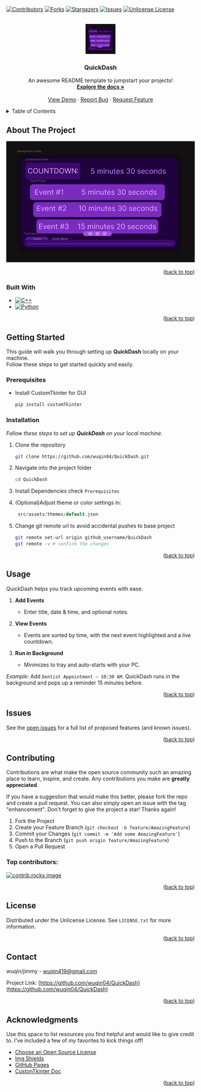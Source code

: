 <a id="readme-top"></a>
<!-- PROJECT SHIELDS -->
<!--
*** I'm using markdown "reference style" links for readability.
*** Reference links are enclosed in brackets [ ] instead of parentheses ( ).
*** See the bottom of this document for the declaration of the reference variables
*** for contributors-url, forks-url, etc. This is an optional, concise syntax you may use.
*** https://www.markdownguide.org/basic-syntax/#reference-style-links
-->
[![Contributors][contributors-shield]][contributors-url]
[![Forks][forks-shield]][forks-url]
[![Stargazers][stars-shield]][stars-url]
[![Issues][issues-shield]][issues-url]
[![Unlicense License][license-shield]][license-url]


<!-- PROJECT LOGO -->
<br />
<div align="center">
  <a href="https://github.com/wuqin04/QuickDash">
    <img src="src/assets/images/QuickDash%20Dashboard%20Preview.png" alt="Logo" width="80" height="80">
  </a>

  <h3 align="center">QuickDash</h3>

  <p align="center">
    An awesome README template to jumpstart your projects!
    <br />
    <a href="https://github.com/wuqin04/QuickDash"><strong>Explore the docs »</strong></a>
    <br />
    <br />
    <a href="https://github.com/wuqin04/QuickDash">View Demo</a>
    &middot;
    <a href="https://github.com/wuqin04/QuickDash/issues/new?labels=bug&template=bug-report---.md">Report Bug</a>
    &middot;
    <a href="https://github.com/wuqin04/QuickDash/issues/new?labels=enhancement&template=feature-request---.md">Request Feature</a>
  </p>
</div>



<!-- TABLE OF CONTENTS -->
<details>
  <summary>Table of Contents</summary>
  <ol>
    <li>
      <a href="#about-the-project">About The Project</a>
      <ul>
        <li><a href="#built-with">Built With</a></li>
      </ul>
    </li>
    <li>
      <a href="#getting-started">Getting Started</a>
      <ul>
        <li><a href="#prerequisites">Prerequisites</a></li>
        <li><a href="#installation">Installation</a></li>
      </ul>
    </li>
    <li><a href="#usage">Usage</a></li>
    <li><a href="#roadmap">Roadmap</a></li>
    <li><a href="#contributing">Contributing</a></li>
    <li><a href="#license">License</a></li>
    <li><a href="#contact">Contact</a></li>
    <li><a href="#acknowledgments">Acknowledgments</a></li>
  </ol>
</details>



<!-- ABOUT THE PROJECT -->
## About The Project

[![QuickDash][product-screenshot]](src/assets/images/QuickDash%20Dashboard%20Preview.png)


<p align="right">(<a href="#readme-top">back to top</a>)</p>



### Built With

* [![C++][C++-badge]][C++-url]
* [![Python][Python-badge]][Python-url]

<p align="right">(<a href="#readme-top">back to top</a>)</p>



<!-- GETTING STARTED -->
## Getting Started

This guide will walk you through setting up **QuickDash** locally on your machine.  
Follow these steps to get started quickly and easily.

### Prerequisites

* Install CustomTkinter for GUI 
  ```sh
  pip install customTkinter
  ```

### Installation

_Follow these steps to set up **QuickDash** on your local machine._

1. Clone the repository
   ```sh
   git clone https://github.com/wuqin04/QuickDash.git
   ```
2. Navigate into the project folder
    ```sh
    cd QuickDash
    ```
3. Install Dependencies
   check `Prerequisites`

4. (Optional)Adjust theme or color settings in:
   ```cpp
    src/assets/themes/default.json
   ```
5. Change git remote url to avoid accidental pushes to base project
   ```sh
   git remote set-url origin github_username/QuickDash
   git remote -v # confirm the changes
   ```

<p align="right">(<a href="#readme-top">back to top</a>)</p>



<!-- USAGE EXAMPLES -->
## Usage

QuickDash helps you track upcoming events with ease.

1. **Add Events**
   - Enter title, date & time, and optional notes.

2. **View Events**
   - Events are sorted by time, with the next event highlighted and a live countdown.

3. **Run in Background**
   - Minimizes to tray and auto-starts with your PC.

*Example:* Add `Dentist Appointment – 10:30 AM`. QuickDash runs in the background and pops up a reminder 15 minutes before.

<p align="right">(<a href="#readme-top">back to top</a>)</p>



<!-- Issue -->
## Issues

See the [open issues](https://github.com/wuqin04/QuickDash/issues) for a full list of proposed features (and known issues).

<p align="right">(<a href="#readme-top">back to top</a>)</p>



<!-- CONTRIBUTING -->
## Contributing

Contributions are what make the open source community such an amazing place to learn, inspire, and create. Any contributions you make are **greatly appreciated**.

If you have a suggestion that would make this better, please fork the repo and create a pull request. You can also simply open an issue with the tag "enhancement".
Don't forget to give the project a star! Thanks again!

1. Fork the Project
2. Create your Feature Branch (`git checkout -b feature/AmazingFeature`)
3. Commit your Changes (`git commit -m 'Add some AmazingFeature'`)
4. Push to the Branch (`git push origin feature/AmazingFeature`)
5. Open a Pull Request

### Top contributors:

<a href="https://github.com/wuqin04/QuickDash/graphs/contributors">
  <img src="https://contrib.rocks/image?repo=wuqin04/QuickDash" alt="contrib.rocks image" />
</a>

<p align="right">(<a href="#readme-top">back to top</a>)</p>



<!-- LICENSE -->
## License

Distributed under the Unlicense License. See `LICENSE.txt` for more information.

<p align="right">(<a href="#readme-top">back to top</a>)</p>



<!-- CONTACT -->
## Contact

wuqin/jimmy - wuqin419@gmail.com

Project Link: [https://github.com/wuqin04/QuickDash](https://github.com/wuqin04/QuickDash)

<p align="right">(<a href="#readme-top">back to top</a>)</p>



<!-- ACKNOWLEDGMENTS -->
## Acknowledgments

Use this space to list resources you find helpful and would like to give credit to. I've included a few of my favorites to kick things off!

* [Choose an Open Source License](https://choosealicense.com)
* [Img Shields](https://shields.io)
* [GitHub Pages](https://pages.github.com)
* [CustonTkinter Doc](https://customtkinter.tomschimansky.com/documentation/)

<p align="right">(<a href="#readme-top">back to top</a>)</p>



<!-- MARKDOWN LINKS & IMAGES -->
<!-- https://www.markdownguide.org/basic-syntax/#reference-style-links -->
[contributors-shield]: https://img.shields.io/github/contributors/wuqin04/QuickDash.svg?style=for-the-badge
[contributors-url]: https://github.com/wuqin04/QuickDash/graphs/contributors
[forks-shield]: https://img.shields.io/github/forks/wuqin04/QuickDash.svg?style=for-the-badge
[forks-url]: https://github.com/wuqin04/QuickDash/network/members
[stars-shield]: https://img.shields.io/github/stars/wuqin04/QuickDash.svg?style=for-the-badge
[stars-url]: https://github.com/wuqin04/QuickDash/stargazers
[issues-shield]: https://img.shields.io/github/issues/wuqin04/QuickDash.svg?style=for-the-badge
[issues-url]: https://github.com/wuqin04/QuickDash/issues
[license-shield]: https://img.shields.io/github/license/wuqin04/QuickDash.svg?style=for-the-badge
[license-url]: https://github.com/wuqin04/QuickDash/blob/master/LICENSE.txt
[product-screenshot]: src/assets/images/QuickDash%20Dashboard%20Preview.png
[C++-badge]: https://img.shields.io/badge/C++-00599C?style=for-the-badge&logo=cplusplus&logoColor=white
[C++-url]: https://isocpp.org/
[Python-badge]: https://img.shields.io/badge/python-3776AB?style=for-the-badge&logo=python&logoColor=white
[Python-url]: https://www.python.org/